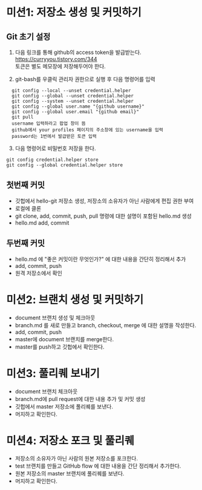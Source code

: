 # 미션1: 저장소 생성 및 커밋하기

## Git 초기 설정
1. 다음 링크를 통해 github의 access token을 발급받는다.<br />
https://curryyou.tistory.com/344<br />
토큰은 별도 메모장에 저장해두어야 한다.

2. git-bash를 우클릭 관리자 권한으로 실행 후 다음 명령어를 입력
```
  git config --local --unset credential.helper
  git config --global --unset credential.helper
  git config --system --unset credential.helper
  git config --global user.name "{github username}"
  git config --global user.email "{github email}"
  git pull
  username 입력하라고 팝업 창이 뜸
  github에서 your profiles 페이지의 주소창에 있는 username을 입력
  password는 1번에서 발급받은 토큰 입력
```

3. 다음 명령어로 비밀번호 저장을 한다.
```
git config credential.helper store
git config --global credential.helper store
```

## 첫번째 커밋
- 깃헙에서 hello-git 저장소 생성, 저장소의 소유자가 아닌 사람에게 편집 권한 부여
- 로컬에 클론
- git clone, add, commit, push, pull 명령에 대한 설명이 포함된 hello.md 생성
- hello.md add, commit

## 두번째 커밋
- hello.md 에 "좋은 커밋이란 무엇인가?" 에 대한 내용을 간단히 정리해서 추가
- add, commit, push
- 원격 저장소에서 확인

# 미션2: 브랜치 생성 및 커밋하기
- document 브랜치 생성 및 체크아웃
- branch.md 를 새로 만들고 branch, checkout, merge 에 대한 설명을 작성한다.
- add, commit, push
- master에 document 브랜치를 merge한다.
- master를 push하고 깃헙에서 확인한다.

# 미션3: 풀리퀘 보내기
- document 브랜치 체크아웃
- branch.md에 pull request에 대한 내용 추가 및 커밋 생성
- 깃헙에서 master 저장소에 풀리퀘를 보낸다.
- 머지하고 확인한다.

# 미션4: 저장소 포크 및 풀리퀘
- 저장소의 소유자가 아닌 사람의 원본 저장소를 포크한다.
- test 브랜치를 만들고 GitHub flow 에 대한 내용을 간단 정리해서 추가한다.
- 원본 저장소의 master 브랜치에 풀리퀘를 보낸다.
- 머지하고 확인한다.
